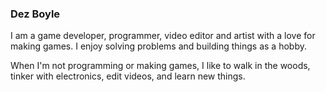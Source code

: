 ### Dez Boyle

I am a game developer, programmer, video editor and artist with a love for making games. I enjoy solving problems and building things as a hobby.

When I'm not programming or making games, I like to walk in the woods, tinker with electronics, edit videos, and learn new things.

<!--
**DezBoyle/DezBoyle** is a ✨ _special_ ✨ repository because its `README.md` (this file) appears on your GitHub profile.

Here are some ideas to get you started:

- 🔭 I’m currently working on ...
- 🌱 I’m currently learning ...
- 👯 I’m looking to collaborate on ...
- 🤔 I’m looking for help with ...
- 💬 Ask me about ...
- 📫 How to reach me: ...
- 😄 Pronouns: ...
- ⚡ Fun fact: ...
-->
